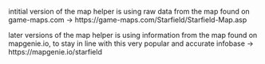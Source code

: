<p>intitial version of the map helper is using raw data from the map found on game-maps.com -> 
https://game-maps.com/Starfield/Starfield-Map.asp</p>
<p>later versions of the map helper is using information from the map found on mapgenie.io, to stay in line with this very popular and accurate infobase -> 
https://mapgenie.io/starfield</p>
